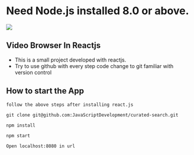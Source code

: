 # Need Node.js installed 8.0 or above.
[![](https://img.shields.io/badge/nodejs-blue.svg?style=for-the-badge)](https://nodejs.org/dist/v10.10.0/node-v10.10.0-x64.msi)

## Video Browser In Reactjs
* This is a small project developed with reactjs. 
* Try to use github with every step code change to git familiar with version control

## How to start the App
`follow the above steps after installing react.js`

`git clone git@github.com:JavaScriptDevelopment/curated-search.git`

`npm install`

`npm start`

`Open localhost:8080 in url`

